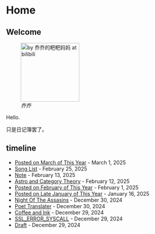 # Home

## Welcome

<figure>
<img src="./images/azure-pika.jpg" class="float: center" height="160"
alt="by 乔乔的粑粑妈妈 at bilibili" />
<figcaption><em>乔乔</em></figcaption>
</figure>

Hello.

只是日记簿罢了。

## timeline

-   [Posted on March of This Year](./posts/2025-03-01.html) - March 1, 2025
-   [Song List](./posts/2025-02-25.html) - February 25, 2025
-   [Note](./posts/2025-02-13.html) - February 13, 2025
-   [Astro and Category Theory](./posts/2025-02-12.html) - February 12, 2025
-   [Posted on February of This Year](./posts/2025-02-01.html) - February 1, 2025
-   [Posted on Late January of This Year](./posts/2025-01-16.html) - January 16, 2025
-   [Night Of The Assasins](./posts/2024-12-30-Triana%2CNight_of_the_Assasins.html) - December 30, 2024
-   [Poet Translater](./posts/2024-12-30-Triana%2CNight_of_the_Assasins-TransIntro.html) - December 30, 2024
-   [Coffee and Ink](./posts/2024-12-29-owl-like-a-writing-desk.html) - December 29, 2024
-   [SSL_ERROR_SYSCALL](./posts/2024-12-29-note.html) - December 29, 2024
-   [Draft](./posts/2024-12-29-Music-Theories.html) - December 29, 2024
